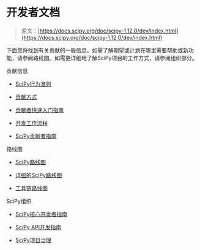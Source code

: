 # 开发者文档

> 原文：[https://docs.scipy.org/doc/scipy-1.12.0/dev/index.html](https://docs.scipy.org/doc/scipy-1.12.0/dev/index.html)

下面您将找到有关贡献的一般信息。如需了解期望或计划在哪里需要帮助或新功能，请参阅路线图。如需更详细地了解SciPy项目的工作方式，请参阅组织部分。

贡献信息

+   [SciPy行为准则](conduct/code_of_conduct.html)

+   [贡献方式](hacking.html)

+   [贡献者快速入门指南](dev_quickstart.html)

+   [开发工作流程](contributor/development_workflow.html)

+   [SciPy贡献者指南](contributor/contributor_toc.html)

路线图

+   [SciPy路线图](roadmap.html)

+   [详细的SciPy路线图](roadmap-detailed.html)

+   [工具链路线图](toolchain.html)

SciPy组织

+   [SciPy核心开发者指南](core-dev/index.html)

+   [SciPy API开发指南](api-dev/api-dev-toc.html)

+   [SciPy项目治理](governance.html)
